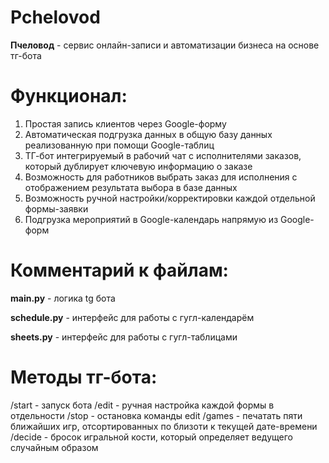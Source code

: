 # Pchelovod
**Пчеловод** - сервис онлайн-записи и автоматизации бизнеса на основе тг-бота

# Функционал:

1. Простая запись клиентов через Google-форму
2. Автоматическая подгрузка данных в общую базу данных реализованную при помощи Google-таблиц
3. ТГ-бот интегрируемый в рабочий чат с исполнителями заказов, который дублирует ключевую информацию о заказе
4. Возможность для работников выбрать заказ для исполнения c отображением результата выбора в базе данных
5. Возможность ручной настройки/корректировки каждой отдельной формы-заявки
6. Подгрузка мероприятий в Google-календарь напрямую из Google-форм

# Комментарий к файлам:

**main.py** - логика tg бота

**schedule.py** - интерфейс для работы с гугл-календарём

**sheets.py** - интерфейс для работы с гугл-таблицами

# Методы тг-бота:

/start - запуск бота
/edit - ручная настройка каждой формы в отдельности
/stop - остановка команды edit
/games - печатать пяти ближайших игр, отсортированных по близоти к текущей дате-времени
/decide - бросок игральной кости, который определяет ведущего случайным образом

